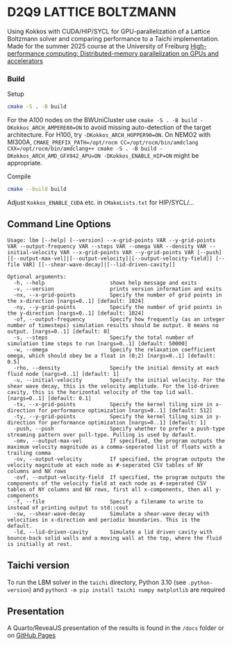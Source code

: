 # D2Q9 LATTICE BOLTZMANN
Using Kokkos with CUDA/HIP/SYCL for GPU-parallelization of a Lattice Boltzmann solver and comparing performance to a Taichi implementation. Made for the summer 2025 course at the University of Freiburg [High-performance computing: Distributed-memory parallelization on GPUs and accelerators](https://pastewka.github.io/Accelerators/)

### Build
Setup
```bash
cmake -S . -B build
```
For the A100 nodes on the BWUniCluster use `cmake -S . -B build -DKokkos_ARCH_AMPERE80=ON` to avoid missing auto-detection of the target architecture. For H100, try `-DKokkos_ARCH_HOPPER90=ON`. On NEMO2 with MI300A, `CMAKE_PREFIX_PATH=/opt/rocm CC=/opt/rocm/bin/amdclang CXX=/opt/rocm/bin/amdclang++ cmake -S . -B build -DKokkos_ARCH_AMD_GFX942_APU=ON -DKokkos_ENABLE_HIP=ON` might be appropriate.

Compile 
```bash
cmake --build build
```

Adjust `Kokkos_ENABLE_CUDA` etc. in `CMakeLists.txt` for HIP/SYCL/...


## Command Line Options

```
Usage: lbm [--help] [--version] --x-grid-points VAR --y-grid-points VAR --output-frequency VAR --steps VAR --omega VAR --density VAR --initial-velocity VAR --x-grid-points VAR --y-grid-points VAR [--push] [[--output-max-vel]|[--output-velocity]|[--output-velocity-field]] [--file VAR] [[--shear-wave-decay]|[--lid-driven-cavity]]

Optional arguments:
  -h, --help                     shows help message and exits
  -v, --version                  prints version information and exits
  -nx, --x-grid-points           Specify the number of grid points in the x-direction [nargs=0..1] [default: 1024]
  -ny, --y-grid-points           Specify the number of grid points in the y-direction [nargs=0..1] [default: 1024]
  -of, --output-frequency        Specify how frequently (as an integer number of timesteps) simulation results should be output. 0 means no output. [nargs=0..1] [default: 0]
  -s, --steps                    Specify the total number of simulation time steps to run [nargs=0..1] [default: 50000]
  -w, --omega                    Specify the relaxation coefficient omega, which should obey be a float in (0;2) [nargs=0..1] [default: 0.5]
  -rho, --density                Specify the initial density at each fluid node [nargs=0..1] [default: 1]
  -u, --initial-velocity         Specify the initial velocity. For the shear wave decay, this is the velocity amplitude. For the lid-driven cavity, this is the horizontal velocity of the top lid wall. [nargs=0..1] [default: 0.1]
  -tx, --x-grid-points           Specify the kernel tiling size in x-direction for performance optimization [nargs=0..1] [default: 512]
  -ty, --y-grid-points           Specify the kernel tiling size in y-direction for performance optimization [nargs=0..1] [default: 1]
  -push, --push                  Specify whether to prefer a push-type streaming pattern over pull-type. Pulling is used by default.
  -omv, --output-max-vel         If specified, the program outputs the maximum velocity magnitude as a comma-seperated list of floats with a trailing comma
  -ov, --output-velocity         If specified, the program outputs the velocity magnitude at each node as #-seperated CSV tables of NY columns and NX rows
  -ovf, --output-velocity-field  If specified, the program outputs the components of the velocity field at each node as #-seperated CSV tables of NY columns and NX rows, first all x-components, then all y-components
  -f, --file                     Specify a filename to write to instead of printing output to std::cout
  -sw, --shear-wave-decay        Simulate a shear-wave decay with velocities in x-direction and periodic boundaries. This is the default.
  -ld, --lid-driven-cavity       Simulate a lid driven cavity with bounce-back solid walls and a moving wall at the top, where the fluid is initially at rest.
```

## Taichi version

To run the LBM solver in the `taichi` directory, Python 3.10 (see `.python-version`) and `python3 -m pip install taichi numpy matplotlib` are required

## Presentation
A Quarto/RevealJS presentation of the results is found in the `/docs` folder or on [GitHub Pages](https://juliankarrer.github.io/lbm/)
